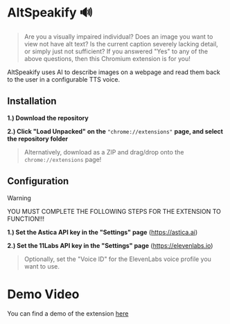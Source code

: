 # AltSpeakify 🔊
> Are you a visually impaired individual? Does an image you want to view not have alt text? Is the current caption severely lacking detail, or simply just not sufficient? If you answered "Yes" to any of the above questions, then this Chromium extension is for you!

 AltSpeakify uses AI to describe images on a webpage and read them back to the user in a configurable TTS voice.

## Installation
**1.) Download the repository**

**2.) Click "Load Unpacked" on the** `"chrome://extensions"` **page, and select the repository folder**

> Alternatively, download as a ZIP and drag/drop onto the `chrome://extensions` page!

 ## Configuration
> [!WARNING]
> YOU MUST COMPLETE THE FOLLOWING STEPS FOR THE EXTENSION TO FUNCTION!!!

**1.) Set the Astica API key in the "Settings" page** (https://astica.ai)

**2.) Set the 11Labs API key in the "Settings" page** (https://elevenlabs.io)

> Optionally, set the "Voice ID" for the ElevenLabs voice profile you want to use.

# Demo Video
You can find a demo of the extension [here](https://youtu.be/d7r-bKTH-Oc)
 
